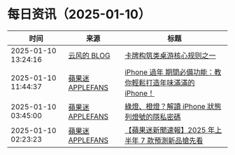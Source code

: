 ﻿# 每日资讯（2025-01-10）

|时间|来源|标题|
|---|---|---|
|2025-01-10 13:24:16|[云风的 BLOG](http://blog.codingnow.com/atom.xml)|[卡牌构筑类桌游核心规则之一](https://blog.codingnow.com/2025/01/dbg_rules_1.html)|
|2025-01-10 11:44:37|[蘋果迷 APPLEFANS](https://applefans.today/feed/)|[iPhone 過年 期間必備功能：教你輕鬆打造年味滿滿的 iPhone！](https://applefans.today/2025-01-iphone-cny-good-features/)|
|2025-01-10 03:45:00|[蘋果迷 APPLEFANS](https://applefans.today/feed/)|[綠燈、橙燈？解讀 iPhone 狀態列燈號的隱私密碼](https://applefans.today/2025-about-indicators-in-your-iphone-status-bar/)|
|2025-01-10 02:23:23|[蘋果迷 APPLEFANS](https://applefans.today/feed/)|[【蘋果迷新聞速報】2025 年上半年 7 款預測新品搶先看](https://applefans.today/2025-01-apple-new-products-rumors/)|
